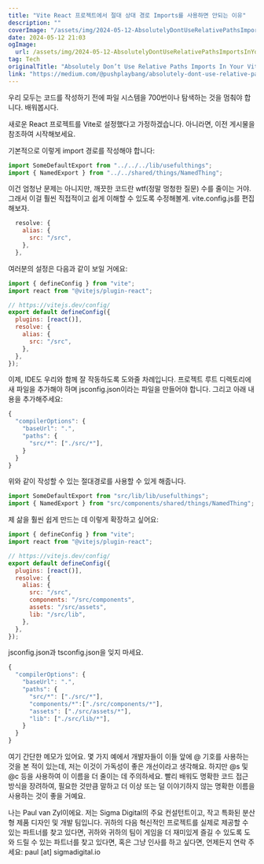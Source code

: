 ```yaml
---
title: "Vite React 프로젝트에서 절대 상대 경로 Imports를 사용하면 안되는 이유"
description: ""
coverImage: "/assets/img/2024-05-12-AbsolutelyDontUseRelativePathsImportsInYourViteReactProject_0.png"
date: 2024-05-12 21:03
ogImage:
  url: /assets/img/2024-05-12-AbsolutelyDontUseRelativePathsImportsInYourViteReactProject_0.png
tag: Tech
originalTitle: "Absolutely Don’t Use Relative Paths Imports In Your Vite React Project."
link: "https://medium.com/@pushplaybang/absolutely-dont-use-relative-paths-imports-in-your-vite-react-project-c8593f93bbea"
---
```


우리 모두는 코드를 작성하기 전에 파일 시스템을 700번이나 탐색하는 것을 멈춰야 합니다. 배워봅시다.

새로운 React 프로젝트를 Vite로 설정했다고 가정하겠습니다. 아니라면, 이전 게시물을 참조하여 시작해보세요.

기본적으로 이렇게 import 경로를 작성해야 합니다:

```js
import SomeDefaultExport from "../../../lib/usefulthings";
import { NamedExport } from "../../shared/things/NamedThing";
```

이건 엄청난 문제는 아니지만, 깨끗한 코드란 wtf(정말 멍청한 질문) 수를 줄이는 거야. 그래서 이걸 훨씬 직접적이고 쉽게 이해할 수 있도록 수정해볼게. vite.config.js를 편집해보자.

```js
  resolve: {
    alias: {
      src: "/src",
    },
  },
```

여러분의 설정은 다음과 같이 보일 거에요:

```js
import { defineConfig } from "vite";
import react from "@vitejs/plugin-react";

// https://vitejs.dev/config/
export default defineConfig({
  plugins: [react()],
  resolve: {
    alias: {
      src: "/src",
    },
  },
});
```

이제, IDE도 우리와 함께 잘 작동하도록 도와줄 차례입니다. 프로젝트 루트 디렉토리에 새 파일을 추가해야 하며 jsconfig.json이라는 파일을 만들어야 합니다. 그리고 아래 내용을 추가해주세요:

```js
{
  "compilerOptions": {
    "baseUrl": ".",
    "paths": {
      "src/*": ["./src/*"],
    }
  }
}
```

위와 같이 작성할 수 있는 절대경로를 사용할 수 있게 해줍니다.

```js
import SomeDefaultExport from "src/lib/lib/usefulthings";
import { NamedExport } from "src/components/shared/things/NamedThing";
```

제 삶을 훨씬 쉽게 만드는 데 이렇게 확장하고 싶어요:

```js
import { defineConfig } from "vite";
import react from "@vitejs/plugin-react";

// https://vitejs.dev/config/
export default defineConfig({
  plugins: [react()],
  resolve: {
    alias: {
      src: "/src",
      components: "/src/components",
      assets: "/src/assets",
      lib: "/src/lib",
    },
  },
});
```

jsconfig.json과 tsconfig.json을 잊지 마세요.

```js
{
  "compilerOptions": {
    "baseUrl": ".",
    "paths": {
      "src/*": ["./src/*"],
      "components/*":["./src/components/*"],
      "assets": ["./src/assets/*"],
      "lib": ["./src/lib/*"],
    }
  }
}
```

여기 간단한 메모가 있어요. 몇 가지 예에서 개발자들이 이들 앞에 @ 기호를 사용하는 것을 본 적이 있는데, 저는 이것이 가독성이 좋은 개선이라고 생각해요. 하지만 @s 및 @c 등을 사용하여 이 이름을 더 줄이는 데 주의하세요. 빨리 배워도 명확한 코드 접근 방식을 장려하여, 필요한 것만큼 말하고 더 이상 또는 덜 이야기하지 않는 명확한 이름을 사용하는 것이 좋을 거예요.

나는 Paul van Zyl이에요. 저는 Sigma Digital의 주요 컨설턴트이고, 작고 특화된 분산 형 제품 디자인 및 개발 팀입니다. 귀하의 다음 혁신적인 프로젝트를 실제로 제공할 수 있는 파트너를 찾고 있다면, 귀하와 귀하의 팀이 게임을 더 재미있게 즐길 수 있도록 도와 드릴 수 있는 파트너를 찾고 있다면, 혹은 그냥 인사를 하고 싶다면, 언제든지 연락 주세요: paul [at] sigmadigital.io
